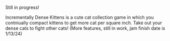 Still in progress!

Incrementally Dense Kittens is a cute cat collection game in which you contniually compact kittens to get more cat per square inch. 
Take out your dense cats to fight other cats! (More features, still in work, jam finish date is 1/13/24)
